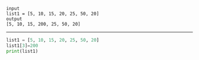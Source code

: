 ```
input  
list1 = [5, 10, 15, 20, 25, 50, 20]  
output  
[5, 10, 15, 200, 25, 50, 20]
```

---

```python
list1 = [5, 10, 15, 20, 25, 50, 20]
list1[3]=200
print(list1)
```
